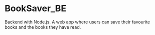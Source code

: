 # BookSaver_BE
Backend with Node.js. A web app where users can save their favourite books and the books they have read.
